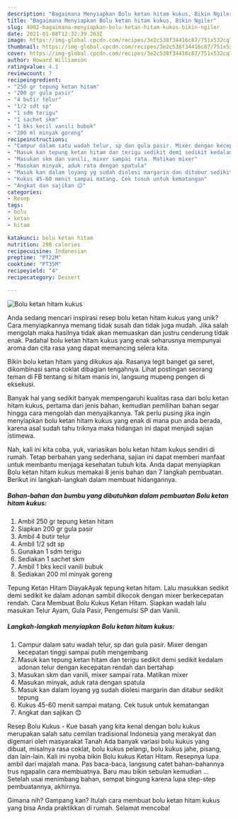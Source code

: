 ```yaml
---
description: "Bagaimana Menyiapkan Bolu ketan hitam kukus, Bikin Ngiler"
title: "Bagaimana Menyiapkan Bolu ketan hitam kukus, Bikin Ngiler"
slug: 4002-bagaimana-menyiapkan-bolu-ketan-hitam-kukus-bikin-ngiler
date: 2021-01-08T12:32:39.263Z
image: https://img-global.cpcdn.com/recipes/3e2c538f34416c87/751x532cq70/bolu-ketan-hitam-kukus-foto-resep-utama.jpg
thumbnail: https://img-global.cpcdn.com/recipes/3e2c538f34416c87/751x532cq70/bolu-ketan-hitam-kukus-foto-resep-utama.jpg
cover: https://img-global.cpcdn.com/recipes/3e2c538f34416c87/751x532cq70/bolu-ketan-hitam-kukus-foto-resep-utama.jpg
author: Howard Williamson
ratingvalue: 4.1
reviewcount: 7
recipeingredient:
- "250 gr tepung ketan hitam"
- "200 gr gula pasir"
- "4 butir telur"
- "1/2 sdt sp"
- "1 sdm terigu"
- "1 sachet skm"
- "1 bks kecil vanili bubuk"
- "200 ml minyak goreng"
recipeinstructions:
- "Campur dalam satu wadah telur, sp dan gula pasir. Mixer dengan kecepatan tinggi sampai putih mengembang"
- "Masuk kan tepung ketan hitam dan terigu sedikit demi sedikit kedalam adonan telur dengan kecepatan rendah dan bertahap"
- "Masukan skm dan vanili, mixer sampai rata. Matikan mixer"
- "Masukan minyak, aduk rata dengan spatula"
- "Masuk kan dalam loyang yg sudah diolesi margarin dan ditabur sedikit tepung"
- "Kukus 45-60 menit sampai matang. Cek tusuk untuk kematangan"
- "Angkat dan sajikan 😊"
categories:
- Resep
tags:
- bolu
- ketan
- hitam

katakunci: bolu ketan hitam 
nutrition: 298 calories
recipecuisine: Indonesian
preptime: "PT22M"
cooktime: "PT35M"
recipeyield: "4"
recipecategory: Dessert

---
```



![Bolu ketan hitam kukus](https://img-global.cpcdn.com/recipes/3e2c538f34416c87/751x532cq70/bolu-ketan-hitam-kukus-foto-resep-utama.jpg)

Anda sedang mencari inspirasi resep bolu ketan hitam kukus yang unik? Cara menyiapkannya memang tidak susah dan tidak juga mudah. Jika salah mengolah maka hasilnya tidak akan memuaskan dan justru cenderung tidak enak. Padahal bolu ketan hitam kukus yang enak seharusnya mempunyai aroma dan cita rasa yang dapat memancing selera kita.

Bikin bolu ketan hitam yang dikukus aja. Rasanya legit banget ga seret, dikombinasi sama coklat dibagian tengahnya. Lihat postingan seorang teman di FB tentang si hitam manis ini, langsung mupeng pengen di eksekusi.

Banyak hal yang sedikit banyak mempengaruhi kualitas rasa dari bolu ketan hitam kukus, pertama dari jenis bahan, kemudian pemilihan bahan segar hingga cara mengolah dan menyajikannya. Tak perlu pusing jika ingin menyiapkan bolu ketan hitam kukus yang enak di mana pun anda berada, karena asal sudah tahu triknya maka hidangan ini dapat menjadi sajian istimewa.


Nah, kali ini kita coba, yuk, variasikan bolu ketan hitam kukus sendiri di rumah. Tetap berbahan yang sederhana, sajian ini dapat memberi manfaat untuk membantu menjaga kesehatan tubuh kita. Anda dapat menyiapkan Bolu ketan hitam kukus memakai 8 jenis bahan dan 7 langkah pembuatan. Berikut ini langkah-langkah dalam membuat hidangannya.

<!--inarticleads1-->

##### Bahan-bahan dan bumbu yang dibutuhkan dalam pembuatan Bolu ketan hitam kukus:

1. Ambil 250 gr tepung ketan hitam
1. Siapkan 200 gr gula pasir
1. Ambil 4 butir telur
1. Ambil 1/2 sdt sp
1. Gunakan 1 sdm terigu
1. Sediakan 1 sachet skm
1. Ambil 1 bks kecil vanili bubuk
1. Sediakan 200 ml minyak goreng


Tepung Ketan Hitam DiayakAyak tepung ketan hitam. Lalu masukkan sedikit demi sedikit ke dalam adonan sambil dikocok dengan mixer berkecepatan rendah. Cara Membuat Bolu Kukus Ketan Hitam. Siapkan wadah lalu masukan Telur Ayam, Gula Pasir, Pengemulsi SP dan Vanili. 

<!--inarticleads2-->

##### Langkah-langkah menyiapkan Bolu ketan hitam kukus:

1. Campur dalam satu wadah telur, sp dan gula pasir. Mixer dengan kecepatan tinggi sampai putih mengembang
1. Masuk kan tepung ketan hitam dan terigu sedikit demi sedikit kedalam adonan telur dengan kecepatan rendah dan bertahap
1. Masukan skm dan vanili, mixer sampai rata. Matikan mixer
1. Masukan minyak, aduk rata dengan spatula
1. Masuk kan dalam loyang yg sudah diolesi margarin dan ditabur sedikit tepung
1. Kukus 45-60 menit sampai matang. Cek tusuk untuk kematangan
1. Angkat dan sajikan 😊


Resep Bolu Kukus - Kue basah yang kita kenal dengan bolu kukus merupakan salah satu cemilan tradisional Indonesia yang merakyat dan digemari oleh masyarakat Tanah Ada banyak variasi bolu kukus yang dibuat, misalnya rasa coklat, bolu kukus pelangi, bolu kukus jahe, pisang, dan lain-lain. Kali ini nyoba bikin Bolu kukus Ketan Hitam. Resepnya lupa ambil dari majalah mana. Pas baca-baca, langsung catet bahan-bahannya trus ngapalin cara membuatnya. Baru mau bikin sebulan kemudian … Setelah usai menimbang bahan, sempat bingung karena lupa step-step pembuatannya, akhirnya. 

Gimana nih? Gampang kan? Itulah cara membuat bolu ketan hitam kukus yang bisa Anda praktikkan di rumah. Selamat mencoba!
